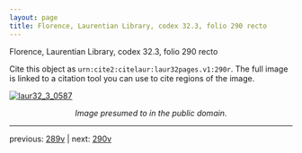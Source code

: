 ```yaml
---
layout: page
title: Florence, Laurentian Library, codex 32.3, folio 290 recto
---
```


Florence, Laurentian Library, codex 32.3, folio 290 recto

Cite this object as `urn:cite2:citelaur:laur32pages.v1:290r`.  The full image is linked to a citation tool you can use to cite regions of the image.

[![laur32_3_0587](http://www.homermultitext.org/iipsrv?IIIF=/project/homer/pyramidal/deepzoom/citelaur/laur32imgs/v1/laur32_3_0587.tif/full/800,/0/default.jpg)](http://www.homermultitext.org/ict2/?urn=urn:cite2:citelaur:laur32imgs.v1:laur32_3_0587) 

<p style="text-align: center; font-style: italic;">Image presumed to in the public domain.</p>

---

previous: [289v](../289v/) | next: [290v](../290v/)